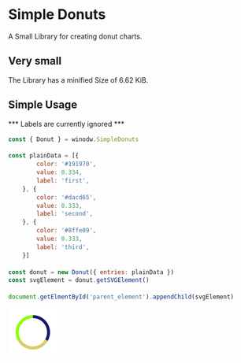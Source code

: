 # Simple Donuts

A Small Library for creating donut charts.


## Very small
The Library has a minified Size of 6.62 KiB.


## Simple Usage

 *** Labels are currently ignored ***

```js
const { Donut } = winodw.SimpleDonuts

const plainData = [{
        color: '#191970',
        value: 0.334,
        label: 'first',
    }, {
        color: '#dacd65',
        value: 0.333,
        label: 'second',
    }, {
        color: '#8ffe09',
        value: 0.333,
        label: 'third',
    }]

const donut = new Donut({ entries: plainData })
const svgElement = donut.getSVGElement()

document.getElmentById('parent_element').appendChild(svgElement)
```

![Chart Example](/example/example.svg)
